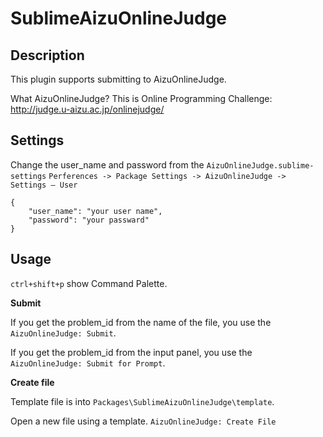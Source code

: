 SublimeAizuOnlineJudge
======================

## Description
This plugin supports submitting to AizuOnlineJudge.

What AizuOnlineJudge?
This is Online Programming Challenge: http://judge.u-aizu.ac.jp/onlinejudge/

## Settings
Change the user_name and password from the `AizuOnlineJudge.sublime-settings`
`Perferences -> Package Settings -> AizuOnlineJudge -> Settings – User` 
```
{
    "user_name": "your user name",
    "password": "your passward"
}
```

## Usage
`ctrl+shift+p` show Command Palette.

**Submit**

If you get the problem_id from the name of the file, you use the `AizuOnlineJudge: Submit`.

If you get the problem_id from the input panel, you use the `AizuOnlineJudge: Submit for Prompt`.

**Create file**

Template file is into `Packages\SublimeAizuOnlineJudge\template`.

Open a new file using a template. `AizuOnlineJudge: Create File`

